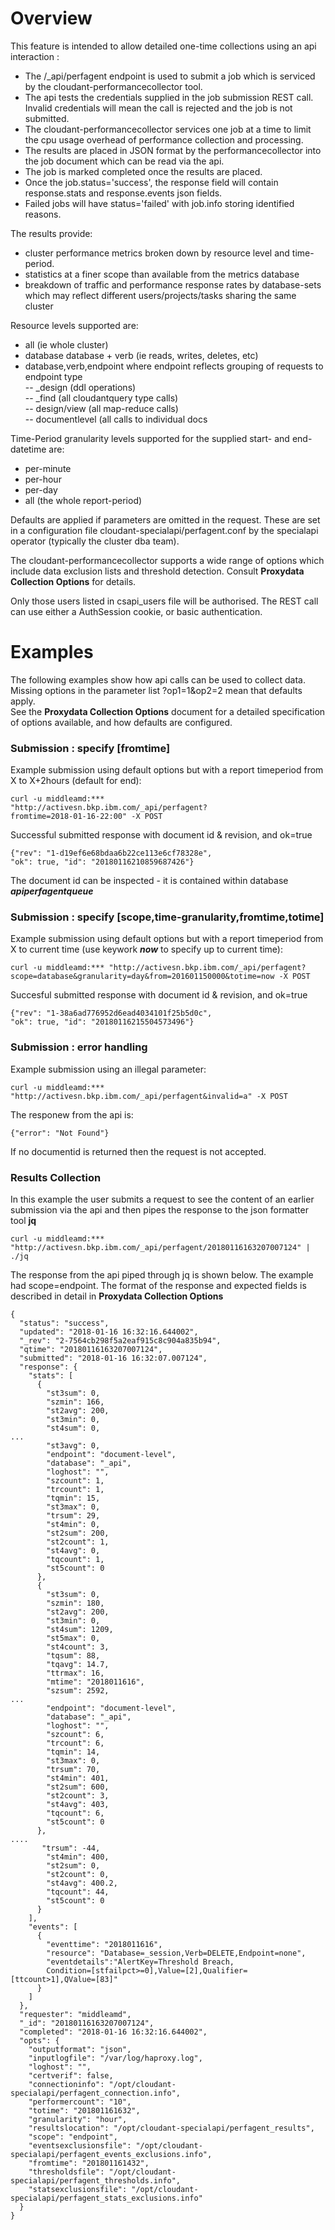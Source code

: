  
#	Overview

 This feature is intended to allow detailed one-time collections using an api interaction :

* The /_api/perfagent endpoint is used to submit a job which is serviced by the cloudant-performancecollector tool.
* The api tests the credentials supplied in the job submission REST call. Invalid credentials will mean the call is rejected and the job is not submitted.
* The cloudant-performancecollector services one job at a time to limit the cpu usage overhead of performance collection and processing.
* The results are placed in JSON format by the performancecollector into the job document which can be read via the api. 
* The job is marked completed once the results are placed.
* Once the job.status='success', the response field will contain  response.stats and response.events json fields.
* Failed jobs will have status='failed' with job.info storing identified reasons.


The results provide:

* cluster performance metrics broken down by resource level and time-period.
* statistics at a finer scope than available from the metrics database
* breakdown of traffic and performance response rates by database-sets which may reflect different users/projects/tasks sharing the same cluster

Resource levels supported are:

* all (ie whole cluster)
* database
database + verb (ie reads, writes, deletes, etc)
* database,verb,endpoint where endpoint reflects grouping of requests to endpoint type  
-- _design (ddl operations)  
-- _find (all cloudantquery type calls)  
-- design/view (all map-reduce calls)  
-- documentlevel (all calls to individual docs
  
Time-Period granularity levels supported for the supplied start- and end- datetime are:

* per-minute
* per-hour
* per-day
* all (the whole report-period)

Defaults are applied if parameters are omitted in the request. These are set in a configuration file cloudant-specialapi/perfagent.conf by the specialapi operator (typically the cluster dba team).

The cloudant-performancecollector supports a wide range of options which include data exclusion lists and threshold detection. Consult **Proxydata Collection Options** for details.

Only those users listed in csapi_users file will be authorised. The REST call can use either a AuthSession cookie, or basic authentication.

# Examples
The following examples show how api calls can be used to collect data. Missing options in the parameter list ?op1=1&op2=2 mean that defaults apply.   
See the **Proxydata Collection Options** document for a detailed specification of options available, and how defaults are configured.
### Submission : specify [fromtime]

Example submission using default options but with a report timeperiod from X to X+2hours (default for end):

```  
curl -u middleamd:***   
"http://activesn.bkp.ibm.com/_api/perfagent?
fromtime=2018-01-16-22:00" -X POST  
```
Successful submitted response with document id & revision, and ok=true

```  
{"rev": "1-d19ef6e68bdaa6b22ce113e6cf78328e",   
"ok": true,	"id": "20180116210859687426"}	
```   
The document id can be inspected - it is contained within database **_apiperfagentqueue_**
 
### Submission : specify [scope,time-granularity,fromtime,totime]

Example submission using default options but with a report timeperiod from X to current time (use keywork **_now_** to specify up to current time):

```
curl -u middleamd:*** "http://activesn.bkp.ibm.com/_api/perfagent?  
scope=database&granularity=day&from=201601150000&totime=now -X POST  
```
Succesful submitted response with document id & revision, and ok=true

```
{"rev": "1-38a6ad776952d6ead4034101f25b5d0c",   
"ok": true, "id": "20180116215504573496"}	  
```  

### Submission : error handling
Example submission using an illegal parameter:

```
curl -u middleamd:*** "http://activesn.bkp.ibm.com/_api/perfagent&invalid=a" -X POST
```
The responew from the api is:

```
{"error": "Not Found"}  
``` 
If no documentid is returned then the request is not accepted.

### Results Collection
In this example the user submits a request to see the content of an earlier submission via the api and then pipes the response to the json formatter tool **jq**

```
curl -u middleamd:*** "http://activesn.bkp.ibm.com/_api/perfagent/20180116163207007124" | ./jq
```
The response from the api piped through jq is shown below. The example had scope=endpoint.
The format of the response and expected fields is described in detail in  **Proxydata Collection Options** 

```
{
  "status": "success",
  "updated": "2018-01-16 16:32:16.644002",
  "_rev": "2-7564cb298f5a2eaf915c8c904a835b94",
  "qtime": "20180116163207007124",
  "submitted": "2018-01-16 16:32:07.007124",
  "response": {
    "stats": [
      {
        "st3sum": 0,
        "szmin": 166,
        "st2avg": 200,
        "st3min": 0,
        "st4sum": 0,
...
        "st3avg": 0,
        "endpoint": "document-level",
        "database": "_api",
        "loghost": "",
        "szcount": 1,
        "trcount": 1,
        "tqmin": 15,
        "st3max": 0,
        "trsum": 29,
        "st4min": 0,
        "st2sum": 200,
        "st2count": 1,
        "st4avg": 0,
        "tqcount": 1,
        "st5count": 0
      },
      {
        "st3sum": 0,
        "szmin": 180,
        "st2avg": 200,
        "st3min": 0,
        "st4sum": 1209,
        "st5max": 0,
        "st4count": 3,
        "tqsum": 88,
        "tqavg": 14.7,
        "ttrmax": 16,
        "mtime": "2018011616",
        "szsum": 2592,
...
        "endpoint": "document-level",
        "database": "_api",
        "loghost": "",
        "szcount": 6,
        "trcount": 6,
        "tqmin": 14,
        "st3max": 0,
        "trsum": 70,
        "st4min": 401,
        "st2sum": 600,
        "st2count": 3,
        "st4avg": 403,
        "tqcount": 6,
        "st5count": 0
      },
....
       "trsum": -44,
        "st4min": 400,
        "st2sum": 0,
        "st2count": 0,
        "st4avg": 400.2,
        "tqcount": 44,
        "st5count": 0
      }
    ],
    "events": [
      {
        "eventtime": "2018011616",
        "resource": "Database=_session,Verb=DELETE,Endpoint=none",
        "eventdetails":"AlertKey=Threshold Breach,  
        Condition=[stfailpct>=0],Value=[2],Qualifier=[ttcount>1],QValue=[83]"
      }
    ]
  },
  "requester": "middleamd",
  "_id": "20180116163207007124",
  "completed": "2018-01-16 16:32:16.644002",
  "opts": {
    "outputformat": "json",
    "inputlogfile": "/var/log/haproxy.log",
    "loghost": "",
    "certverif": false,
    "connectioninfo": "/opt/cloudant-specialapi/perfagent_connection.info",
    "performercount": "10",
    "totime": "201801161632",
    "granularity": "hour",
    "resultslocation": "/opt/cloudant-specialapi/perfagent_results",
    "scope": "endpoint",
    "eventsexclusionsfile": "/opt/cloudant-specialapi/perfagent_events_exclusions.info",
    "fromtime": "201801161432",
    "thresholdsfile": "/opt/cloudant-specialapi/perfagent_thresholds.info",
    "statsexclusionsfile": "/opt/cloudant-specialapi/perfagent_stats_exclusions.info"
  }
}

